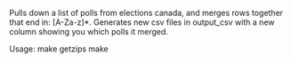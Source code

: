 Pulls down a list of polls from elections canada, and merges rows together that end in: [A-Za-z]*.
Generates new csv files in output_csv with a new column showing you which polls it merged.

Usage:
make getzips
make